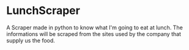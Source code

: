 # LunchScraper
A Scraper made in python to know what I'm going to eat at lunch. The informations will be scraped from the sites used by the company that supply us the food. 
